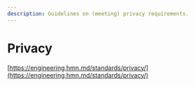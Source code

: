 ```yaml
---
description: Guidelines on (meeting) privacy requirements.
---
```


# Privacy

[https://engineering.hmn.md/standards/privacy/](https://engineering.hmn.md/standards/privacy/)

